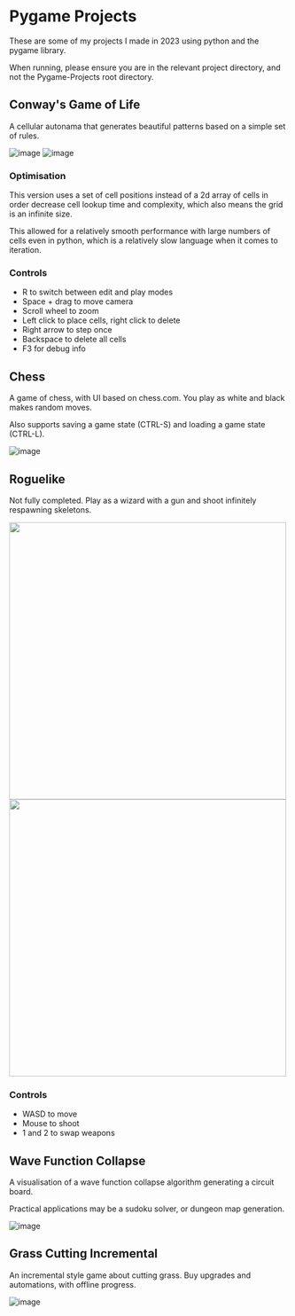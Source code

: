 # Pygame Projects
These are some of my projects I made in 2023 using python and the pygame library.

When running, please ensure you are in the relevant project directory, and not the Pygame-Projects root directory.

## Conway's Game of Life
A cellular autonama that generates beautiful patterns based on a simple set of rules.

![image](https://github.com/TheOneThatFlys/Pygame-Projects/assets/110343508/eafb3c00-0048-4f56-ae2d-94b8b0f9d67d)
![image](https://github.com/TheOneThatFlys/Pygame-Projects/assets/110343508/4456baf0-7b52-4696-ba77-d2fd137e5d58)

### Optimisation
This version uses a set of cell positions instead of a 2d array of cells in order decrease cell lookup time and complexity, which also means the grid is an infinite size.

This allowed for a relatively smooth performance with large numbers of cells even in python, which is a relatively slow language when it comes to iteration.
### Controls
* R to switch between edit and play modes
* Space + drag to move camera
* Scroll wheel to zoom
* Left click to place cells, right click to delete
* Right arrow to step once
* Backspace to delete all cells
* F3 for debug info

## Chess
A game of chess, with UI based on chess.com. You play as white and black makes random moves.

Also supports saving a game state (CTRL-S) and loading a game state (CTRL-L).

![image](https://github.com/TheOneThatFlys/Pygame-Projects/assets/110343508/9e9721dc-f755-4099-800a-d5c7e13b4698)

## Roguelike
Not fully completed. Play as a wizard with a gun and shoot infinitely respawning skeletons.

<img src='https://github.com/TheOneThatFlys/Pygame-Projects/assets/110343508/05064c0f-0bd0-4515-aa89-b90e1e618517' width='500'>
<img src='https://github.com/TheOneThatFlys/Pygame-Projects/assets/110343508/7e4bba90-fb71-4e83-92e8-95fdb240a40b' width='500'>

### Controls
* WASD to move
* Mouse to shoot
* 1 and 2 to swap weapons

## Wave Function Collapse
A visualisation of a wave function collapse algorithm generating a circuit board.

Practical applications may be a sudoku solver, or dungeon map generation.

![image](https://github.com/TheOneThatFlys/Pygame-Projects/assets/110343508/a54262ed-1766-47cf-9f07-a971d540e666)

## Grass Cutting Incremental
An incremental style game about cutting grass. Buy upgrades and automations, with offline progress.

![image](https://github.com/TheOneThatFlys/Pygame-Projects/assets/110343508/ad72635d-7316-4de3-b405-2d91f28710bb)




